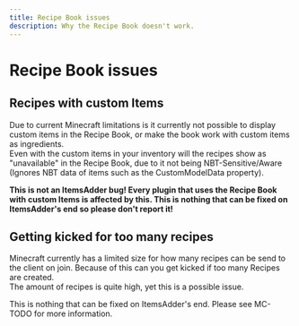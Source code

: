 ```yaml
---
title: Recipe Book issues
description: Why the Recipe Book doesn't work.
---
```


# Recipe Book issues

## Recipes with custom Items

Due to current Minecraft limitations is it currently not possible to display custom items in the Recipe Book, or make the book work with custom items as ingredients.  
Even with the custom items in your inventory will the recipes show as "unavailable" in the Recipe Book, due to it not being NBT-Sensitive/Aware (Ignores NBT data of items such as the CustomModelData property).

**This is not an ItemsAdder bug! Every plugin that uses the Recipe Book with custom Items is affected by this. This is nothing that can be fixed on ItemsAdder's end so please don't report it!**

## Getting kicked for too many recipes

Minecraft currently has a limited size for how many recipes can be send to the client on join. Because of this can you get kicked if too many Recipes are created.  
The amount of recipes is quite high, yet this is a possible issue.

This is nothing that can be fixed on ItemsAdder's end. Please see MC-TODO for more information.